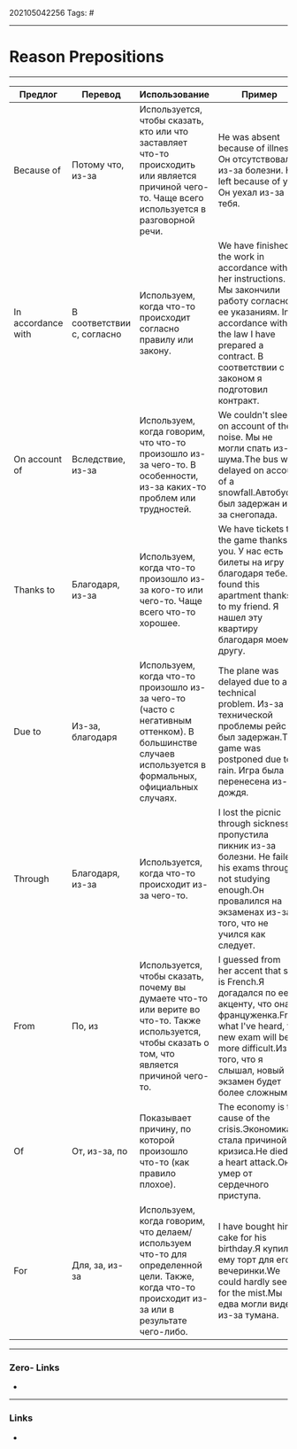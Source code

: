 202105042256
Tags: #

---
# Reason Prepositions
---
|Предлог|Перевод|Использование|Пример|
|--- |--- |--- |--- |
|Because of|Потому что, из-за|Используется, чтобы сказать, кто или что заставляет что-то происходить или является причиной чего-то. Чаще всего используется в разговорной речи.|He was absent because of illness. Он отсутствовал из-за болезни. He left because of you. Он уехал из-за тебя.|
|In accordance with|В соответствии с, согласно|Используем, когда что-то происходит согласно правилу или закону.|We have finished the work in accordance with her instructions. Мы закончили работу согласно ее указаниям. In accordance with the law I have prepared a contract. В соответствии с законом я подготовил контракт.|
|On account of|Вследствие, из-за|Используем, когда говорим, что что-то произошло из-за чего-то. В особенности, из-за каких-то проблем или трудностей.|We couldn't sleep on account of the noise. Мы не могли спать из-за шума.The bus was delayed on account of a snowfall.Автобус был задержан из-за снегопада.|
|Thanks to|Благодаря, из-за|Используем, когда что-то произошло из-за кого-то или чего-то. Чаще всего что-то хорошее.|We have tickets to the game thanks to you. У нас есть билеты на игру благодаря тебе. I found this apartment thanks to my friend. Я нашел эту квартиру благодаря моему другу.|
|Due to|Из-за, благодаря|Используем, когда что-то произошло из-за чего-то (часто с негативным оттенком). В большинстве случаев используется в формальных, официальных случаях.|The plane was delayed due to a technical problem. Из-за технической проблемы рейс был задержан.The game was postponed due to rain. Игра была перенесена из-за дождя.|
|Through|Благодаря, из-за|Используется, когда что-то происходит из-за чего-то.|I lost the picnic through sickness.Я пропустила пикник из-за болезни. He failed his exams through not studying enough.Он провалился на экзаменах из-за того, что не учился как следует.|
|From|По, из|Используется, чтобы сказать, почему вы думаете что-то или верите во что-то. Также используется, чтобы сказать о том, что является причиной чего-то.|I guessed from her accent that she is French.Я догадался по ее акценту, что она француженка.From what I've heard, the new exam will be more difficult.Из того, что я слышал, новый экзамен будет более сложным.|
|Of|От, из-за, по|Показывает причину, по которой произошло что-то (как правило плохое).|The economy is the cause of the crisis.Экономика стала причиной кризиса.He died of a heart attack.Он умер от сердечного приступа.|
|For|Для, за, из-за|Используем, когда говорим, что делаем/используем что-то для определенной цели. Также, когда что-то происходит из-за или в результате чего-либо.|I have bought him a cake for his birthday.Я купил ему торт для его вечеринки.We could hardly see for the mist.Мы едва могли видеть из-за тумана.|

---
### Zero- Links
- 

---
### Links
-